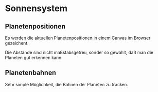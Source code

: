 # Sonnensystem

## Planetenpositionen

Es werden die aktuellen Planetenpositionen in einem Canvas im Browser gezeichent.

Die Abstände sind nicht maßstabsgetreu, sonder so gewählt, daß man die Planeten gut erkennen kann.

## Planetenbahnen

Sehr simple Möglichkeit, die Bahnen der Planeten zu tracken.
